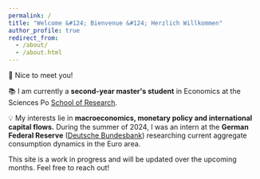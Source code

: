 ```yaml
---
permalink: /
title: "Welcome &#124; Bienvenue &#124; Herzlich Willkommen"
author_profile: true
redirect_from: 
  - /about/
  - /about.html
---
```


👋 Nice to meet you! 

📚 I am currently a  **second-year master's student** in Economics at the Sciences Po [School of Research](https://www.sciencespo.fr/ecole-recherche/en/academics/masters/master-economics/).

💡 My interests lie in **macroeconomics, monetary policy and international capital flows.** During the summer of 2024, I was an intern at the **German Federal Reserve** ([Deutsche Bundesbank](https://www.bundesbank.de)) researching current aggregate consumption dynamics in the Euro area.

This site is a work in progress and will be updated over the upcoming months. Feel free to reach out!

